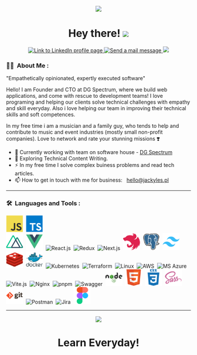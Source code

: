 <p align="center"><img src="https://media.giphy.com/media/aEPLj7wAxvfOXycDvB/giphy.gif" width="30%" /></p>


<h1 align="center">Hey there! <img src="https://media.giphy.com/media/hvRJCLFzcasrR4ia7z/giphy.gif" width="40"></h1>

<p align="center">
  <a href="https://linkedin.com/in/jacek-leszczynski9" target="_blank">
    <img src="https://img.shields.io/badge/linkedin-%230077B5.svg?style=for-the-badge&logo=linkedin&logoColor=white" alt="Link to LinkedIn profile page" rel=”noreferrer” />
  </a>
  <a href="mailto:hello@jackyles.pl" target="_blank">
    <img src="https://img.shields.io/badge/Mail-D14636?style=for-the-badge&logo=gmail&logoColor=white" alt="Send a mail message" rel=”noreferrer” />
  </a>
  <a href="https://jackyles.pl/" target="_blank">
		<img src="https://img.shields.io/badge/portfolio-1AA246?style=for-the-badge&logo=About.me&logoColor=white" />
	</a>
</p>

### :woman_technologist: &nbsp;About Me :

"Empathetically opinionated, expertly executed software"

Hello! I am Founder and CTO at DG Spectrum, where we build web applications, and come with rescue to development teams! I love programing and helping our clients solve technical challenges with empathy and skill everyday. Also i love helping our team in improving their technical skills and soft competences.

In my free time i am a musician and a family guy, who tends to help and contribute to music and event industries (mostly small non-profit companies). Love to network and rate your stunning missions ❣️

- 🔭 Currently working with team on software house - <a href="https://dgspectrum.it/" target="_blank">DG Spectrum</a> 
- 🌱 Exploring Technical Content Writing.
- ⚡ In my free time I solve complex buiness problems and read tech articles.
- 📫 How to get in touch with me for business: &nbsp; <a href="mailto:hello@jackyles.pl">hello@jackyles.pl</a>

---

### 🛠 &nbsp;Languages and Tools :

<p>

<img src="https://github.com/devicons/devicon/blob/master/icons/javascript/javascript-original.svg" title="JavaScript" alt="JavaScript" width="46" height="46"/>&nbsp;
<img src="https://github.com/devicons/devicon/blob/master/icons/typescript/typescript-original.svg" title="TypeScript" alt="Typescript" width="46" height="46"/>&nbsp;	
<img src="https://github.com/devicons/devicon/blob/master/icons/nuxtjs/nuxtjs-original.svg" title="Nuxt.js" alt="Nuxt.js" width="46" height="46"/>&nbsp;
<img src="https://github.com/devicons/devicon/blob/master/icons/vuejs/vuejs-original.svg" title="Vue.js" alt="Vue.js" width="46" height="46"/>&nbsp;
<img src="https://cdn.jsdelivr.net/gh/devicons/devicon@latest/icons/react/react-original-wordmark.svg" title="React.js" alt="React.js" width="46" height="46"/>&nbsp;
<img src="https://cdn.jsdelivr.net/gh/devicons/devicon@latest/icons/redux/redux-original.svg" title="Redux" alt="Redux" width="46" height="46"/>&nbsp;
<img src="https://cdn.jsdelivr.net/gh/devicons/devicon@latest/icons/nextjs/nextjs-original.svg" title="Next.js" alt="Next.js" width="46" height="46"/>&nbsp;
<img src="https://github.com/devicons/devicon/blob/master/icons/nestjs/nestjs-original.svg" title="Nest.js" alt="Nest.js" width="46" height="46"/>&nbsp;
<img src="https://github.com/devicons/devicon/blob/master/icons/postgresql/postgresql-original.svg" title="PostgreSQL" alt="Postgresql" width="46" height="46"/>&nbsp;
<img src="https://github.com/devicons/devicon/blob/master/icons/tailwindcss/tailwindcss-original.svg" title="TailwindCSS" alt="Tailwindcss" width="46" height="46"/>&nbsp;
<img src="https://github.com/devicons/devicon/blob/master/icons/redis/redis-original.svg" title="Redis"  alt="Redis" width="46" height="46"/>&nbsp;
<img src="https://github.com/devicons/devicon/blob/master/icons/docker/docker-original-wordmark.svg" title="Docker"  alt="Docker" width="46" height="46"/>&nbsp;
<img src="https://cdn.jsdelivr.net/gh/devicons/devicon@latest/icons/kubernetes/kubernetes-original.svg" title="Kubernetes"  alt="Kubernetes" width="46" height="46"/>&nbsp;
<img src="https://cdn.jsdelivr.net/gh/devicons/devicon@latest/icons/terraform/terraform-original.svg" title="Terraform"  alt="Terraform" width="46" height="46"/>&nbsp;
<img src="https://cdn.jsdelivr.net/gh/devicons/devicon@latest/icons/linux/linux-original.svg" title="Linux"  alt="Linux" width="46" height="46"/>&nbsp;
<img src="https://cdn.jsdelivr.net/gh/devicons/devicon@latest/icons/amazonwebservices/amazonwebservices-original-wordmark.svg" title="AWS"  alt="AWS" width="46" height="46"/>&nbsp;
<img src="https://cdn.jsdelivr.net/gh/devicons/devicon@latest/icons/azure/azure-original.svg" title="MS Azure"  alt="MS Azure" width="46" height="46"/>&nbsp;
<img src="https://cdn.jsdelivr.net/gh/devicons/devicon@latest/icons/vitejs/vitejs-original.svg" title="Vite.js"  alt="Vite.js" width="46" height="46"/>&nbsp;
<img src="https://cdn.jsdelivr.net/gh/devicons/devicon@latest/icons/nginx/nginx-original.svg" title="Nginx"  alt="Nginx" width="46" height="46"/>&nbsp;
<img src="https://cdn.jsdelivr.net/gh/devicons/devicon@latest/icons/pnpm/pnpm-original.svg" title="pnpm"  alt="pnpm" width="46" height="46"/>&nbsp;
<img src="https://cdn.jsdelivr.net/gh/devicons/devicon@latest/icons/swagger/swagger-original.svg" title="Swagger"  alt="Swagger" width="46" height="46"/>&nbsp;
<img src="https://github.com/devicons/devicon/blob/master/icons/nodejs/nodejs-original-wordmark.svg" title="NodeJS" alt="NodeJS" width="46" height="46"/>&nbsp;
<img src="https://github.com/devicons/devicon/blob/master/icons/html5/html5-original.svg" title="HTML5" alt="HTML" width="46" height="46"/>&nbsp;
<img src="https://github.com/devicons/devicon/blob/master/icons/css3/css3-plain-wordmark.svg"  title="CSS3" alt="CSS" width="46" height="46"/>&nbsp;
<img src="https://github.com/devicons/devicon/blob/master/icons/sass/sass-original.svg" title="Scss" alt="Scss" width="46" height="46"/>&nbsp;
<img src="https://github.com/devicons/devicon/blob/master/icons/git/git-original-wordmark.svg" title="Git" alt="Git" width="46" height="46"/>&nbsp;
<img src="https://www.vectorlogo.zone/logos/getpostman/getpostman-icon.svg" title="Postman"  alt="Postman" width="46" height="46"/>&nbsp;
<img src="https://cdn.jsdelivr.net/gh/devicons/devicon@latest/icons/jira/jira-original-wordmark.svg" title="Jira"  alt="Jira" width="46" height="46"/>&nbsp;
<img src="https://github.com/devicons/devicon/blob/master/icons/figma/figma-original.svg" title="Figma" alt="Figma" width="46" height="46"/>&nbsp;
</p>

---

<p align="center"><img align="center" src="https://media.giphy.com/media/IURYMmloHWzmKihgQ2/giphy.gif" width="200"></p>
<h1 align="center">Learn Everyday! </h1>
